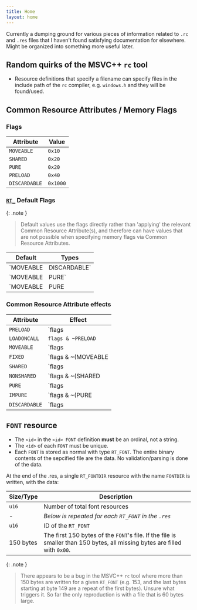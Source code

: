 ```yaml
---
title: Home
layout: home
---
```


Currently a dumping ground for various pieces of information related to `.rc` and `.res` files that I haven't found satisfying documentation for elsewhere. Might be organized into something more useful later.

## Random quirks of the MSVC++ `rc` tool

- Resource definitions that specify a filename can specify files in the include path of the `rc` compiler, e.g. `windows.h` and they will be found/used.

## Common Resource Attributes / Memory Flags

### Flags

| Attribute | Value |
|-----------|-------|
| `MOVEABLE` | `0x10` |
| `SHARED` | `0x20` |
| `PURE` | `0x20` |
| `PRELOAD` | `0x40` |
| `DISCARDABLE` | `0x1000` |

### [`RT_`](https://learn.microsoft.com/en-us/windows/win32/menurc/resource-types) Default Flags

{: .note }
> Default values use the flags directly rather than 'applying' the relevant Common Resource Attribute(s), and therefore can have values that are not possible when specifying memory flags via Common Resource Attributes.

| Default | Types |
|----|---------|
| `MOVEABLE | DISCARDABLE` | `RT_ICON`, `RT_CURSOR` |
| `MOVEABLE | PURE` | `RT_RCDATA`, `RT_BITMAP`, `RT_HTML` |
| `MOVEABLE | PURE | DISCARDABLE` | `RT_GROUP_ICON`, `RT_GROUP_CURSOR`, `RT_STRING` |

### Common Resource Attribute effects

| Attribute | Effect |
|-----------|--------|
| `PRELOAD` | `flags | PRELOAD` |
| `LOADONCALL` | `flags & ~PRELOAD` |
| `MOVEABLE` | `flags | MOVEABLE` |
| `FIXED` | `flags & ~(MOVEABLE | DISCARDABLE)` |
| `SHARED` | `flags | SHARED` |
| `NONSHARED` | `flags & ~(SHARED | DISCARDABLE)` |
| `PURE` | `flags | PURE` |
| `IMPURE` | `flags & ~(PURE | DISCARDABLE)` |
| `DISCARDABLE` | `flags | (DISCARDABLE | MOVEABLE | PURE)` |

## `FONT` resource

- The `<id>` in the `<id> FONT` definition **must** be an ordinal, not a string.
- The `<id>` of each `FONT` must be unique.
- Each `FONT` is stored as normal with type `RT_FONT`. The entire binary contents of the sepcified file are the data. No validation/parsing is done of the data.

At the end of the .res, a single `RT_FONTDIR` resource with the name `FONTDIR` is written, with the data:

| Size/Type | Description |
|-----------|--------|
| `u16` | Number of total font resources |
| - | *Below is repeated for each `RT_FONT` in the `.res`* |
| `u16` | ID of the `RT_FONT` |
| 150 bytes | The first 150 bytes of the `FONT`'s file. If the file is smaller than 150 bytes, all missing bytes are filled with `0x00`. |

{: .note }
> There appears to be a bug in the MSVC++ `rc` tool where more than 150 bytes are written for a given `RT_FONT` (e.g. 153, and the last bytes starting at byte 149 are a repeat of the first bytes). Unsure what triggers it. So far the only reproduction is with a file that is 60 bytes large.
